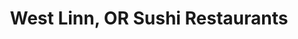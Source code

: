 ---
layout: city
title: West Linn, OR Sushi Restaurants
permalink: /oregon/west-linn/
stateAbbr: OR
stateName: Oregon
cityName: West Linn

---